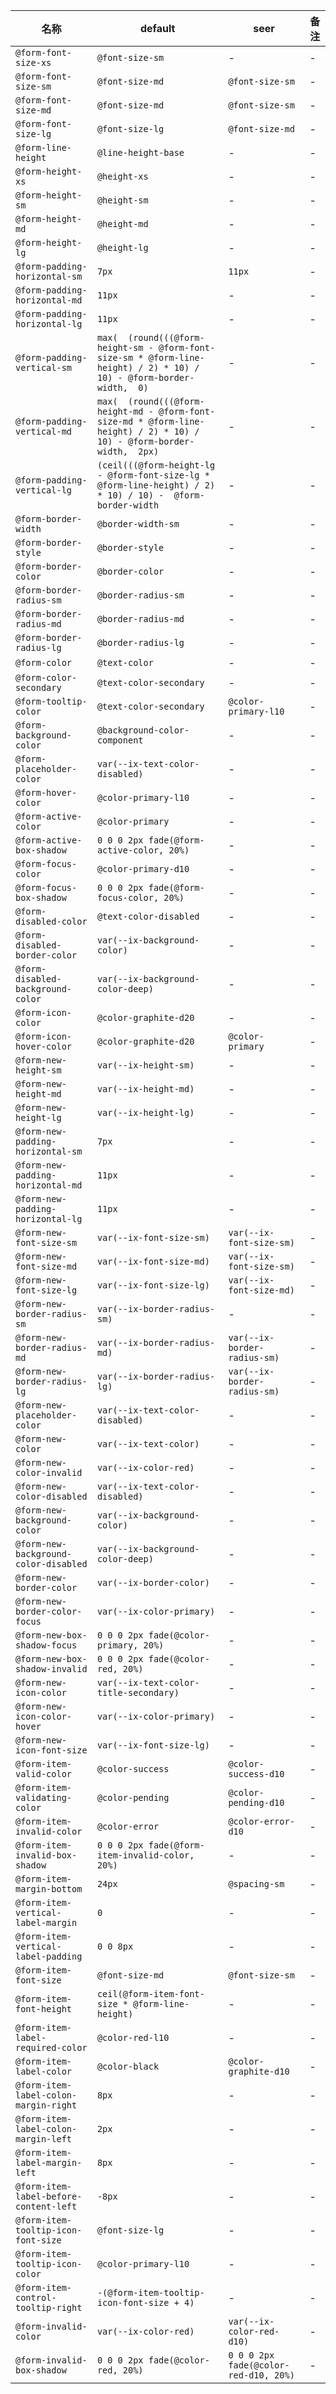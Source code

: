 | 名称 | default | seer | 备注 |
| --- | --- | --- | --- |
| `@form-font-size-xs` | `@font-size-sm` | - | - |
| `@form-font-size-sm` | `@font-size-md` | `@font-size-sm` | - |
| `@form-font-size-md` | `@font-size-md` | `@font-size-sm` | - |
| `@form-font-size-lg` | `@font-size-lg` | `@font-size-md` | - |
| `@form-line-height` | `@line-height-base` | - | - |
| `@form-height-xs` | `@height-xs` | - | - |
| `@form-height-sm` | `@height-sm` | - | - |
| `@form-height-md` | `@height-md` | - | - |
| `@form-height-lg` | `@height-lg` | - | - |
| `@form-padding-horizontal-sm` | `7px` | `11px` | - |
| `@form-padding-horizontal-md` | `11px` | - | - |
| `@form-padding-horizontal-lg` | `11px` | - | - |
| `@form-padding-vertical-sm` | `max(  (round(((@form-height-sm - @form-font-size-sm * @form-line-height) / 2) * 10) / 10) - @form-border-width,  0)` | - | - |
| `@form-padding-vertical-md` | `max(  (round(((@form-height-md - @form-font-size-md * @form-line-height) / 2) * 10) / 10) - @form-border-width,  2px)` | - | - |
| `@form-padding-vertical-lg` | `(ceil(((@form-height-lg - @form-font-size-lg * @form-line-height) / 2) * 10) / 10) -  @form-border-width` | - | - |
| `@form-border-width` | `@border-width-sm` | - | - |
| `@form-border-style` | `@border-style` | - | - |
| `@form-border-color` | `@border-color` | - | - |
| `@form-border-radius-sm` | `@border-radius-sm` | - | - |
| `@form-border-radius-md` | `@border-radius-md` | - | - |
| `@form-border-radius-lg` | `@border-radius-lg` | - | - |
| `@form-color` | `@text-color` | - | - |
| `@form-color-secondary` | `@text-color-secondary` | - | - |
| `@form-tooltip-color` | `@text-color-secondary` | `@color-primary-l10` | - |
| `@form-background-color` | `@background-color-component` | - | - |
| `@form-placeholder-color` | `var(--ix-text-color-disabled)` | - | - |
| `@form-hover-color` | `@color-primary-l10` | - | - |
| `@form-active-color` | `@color-primary` | - | - |
| `@form-active-box-shadow` | `0 0 0 2px fade(@form-active-color, 20%)` | - | - |
| `@form-focus-color` | `@color-primary-d10` | - | - |
| `@form-focus-box-shadow` | `0 0 0 2px fade(@form-focus-color, 20%)` | - | - |
| `@form-disabled-color` | `@text-color-disabled` | - | - |
| `@form-disabled-border-color` | `var(--ix-background-color)` | - | - |
| `@form-disabled-background-color` | `var(--ix-background-color-deep)` | - | - |
| `@form-icon-color` | `@color-graphite-d20` | - | - |
| `@form-icon-hover-color` | `@color-graphite-d20` | `@color-primary` | - |
| `@form-new-height-sm` | `var(--ix-height-sm)` | - | - |
| `@form-new-height-md` | `var(--ix-height-md)` | - | - |
| `@form-new-height-lg` | `var(--ix-height-lg)` | - | - |
| `@form-new-padding-horizontal-sm` | `7px` | - | - |
| `@form-new-padding-horizontal-md` | `11px` | - | - |
| `@form-new-padding-horizontal-lg` | `11px` | - | - |
| `@form-new-font-size-sm` | `var(--ix-font-size-sm)` | `var(--ix-font-size-sm)` | - |
| `@form-new-font-size-md` | `var(--ix-font-size-md)` | `var(--ix-font-size-sm)` | - |
| `@form-new-font-size-lg` | `var(--ix-font-size-lg)` | `var(--ix-font-size-md)` | - |
| `@form-new-border-radius-sm` | `var(--ix-border-radius-sm)` | - | - |
| `@form-new-border-radius-md` | `var(--ix-border-radius-md)` | `var(--ix-border-radius-sm)` | - |
| `@form-new-border-radius-lg` | `var(--ix-border-radius-lg)` | `var(--ix-border-radius-sm)` | - |
| `@form-new-placeholder-color` | `var(--ix-text-color-disabled)` | - | - |
| `@form-new-color` | `var(--ix-text-color)` | - | - |
| `@form-new-color-invalid` | `var(--ix-color-red)` | - | - |
| `@form-new-color-disabled` | `var(--ix-text-color-disabled)` | - | - |
| `@form-new-background-color` | `var(--ix-background-color)` | - | - |
| `@form-new-background-color-disabled` | `var(--ix-background-color-deep)` | - | - |
| `@form-new-border-color` | `var(--ix-border-color)` | - | - |
| `@form-new-border-color-focus` | `var(--ix-color-primary)` | - | - |
| `@form-new-box-shadow-focus` | `0 0 0 2px fade(@color-primary, 20%)` | - | - |
| `@form-new-box-shadow-invalid` | `0 0 0 2px fade(@color-red, 20%)` | - | - |
| `@form-new-icon-color` | `var(--ix-text-color-title-secondary)` | - | - |
| `@form-new-icon-color-hover` | `var(--ix-color-primary)` | - | - |
| `@form-new-icon-font-size` | `var(--ix-font-size-lg)` | - | - |
| `@form-item-valid-color` | `@color-success` | `@color-success-d10` | - |
| `@form-item-validating-color` | `@color-pending` | `@color-pending-d10` | - |
| `@form-item-invalid-color` | `@color-error` | `@color-error-d10` | - |
| `@form-item-invalid-box-shadow` | `0 0 0 2px fade(@form-item-invalid-color, 20%)` | - | - |
| `@form-item-margin-bottom` | `24px` | `@spacing-sm` | - |
| `@form-item-vertical-label-margin` | `0` | - | - |
| `@form-item-vertical-label-padding` | `0 0 8px` | - | - |
| `@form-item-font-size` | `@font-size-md` | `@font-size-sm` | - |
| `@form-item-font-height` | `ceil(@form-item-font-size * @form-line-height)` | - | - |
| `@form-item-label-required-color` | `@color-red-l10` | - | - |
| `@form-item-label-color` | `@color-black` | `@color-graphite-d10` | - |
| `@form-item-label-colon-margin-right` | `8px` | - | - |
| `@form-item-label-colon-margin-left` | `2px` | - | - |
| `@form-item-label-margin-left` | `8px` | - | - |
| `@form-item-label-before-content-left` | `-8px` | - | - |
| `@form-item-tooltip-icon-font-size` | `@font-size-lg` | - | - |
| `@form-item-tooltip-icon-color` | `@color-primary-l10` | - | - |
| `@form-item-control-tooltip-right` | `-(@form-item-tooltip-icon-font-size + 4)` | - | - |
| `@form-invalid-color` | `var(--ix-color-red)` | `var(--ix-color-red-d10)` | - |
| `@form-invalid-box-shadow` | `0 0 0 2px fade(@color-red, 20%)` | `0 0 0 2px fade(@color-red-d10, 20%)` | - |
